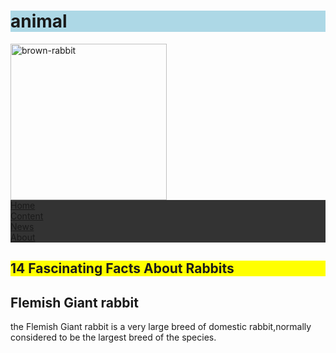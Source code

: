 <html>
<head>
<style>
ul {
 list-style-type: none;
 margin: 0;
 padding: 0;
 overflow: hidden;
 background-color: #333333;
}

li {
 float: left;
}

li a {
 display: block;
 color: white;
 text-align: center;
 padding: 16px;
 text-decoration: none;
}

li a:hover:not(.active) {
 background-color: #111;
}

.a {
 background-color: #4CAF50;
}

.rabbit {
 background-color: none;
 color: black;
 border: none;
 margin: 20px;
 padding: 20px:
}
</style>
</head>
<body>
<h1 style="background-color:lightblue">animal</h1>
<img src="https://th.bing.com/th/id/R1a79c2b452a0d5038c938534dfd1b2e4?rik=T5gb8cP8YjSH1g&riu=http%3a%2f%2fhdwallpapers.move.pk%2fwp-content%2fuploads%2f2015%2f03%2fbrown-rabbit.jpg&ehk=knJh4Y8rvLo0S86O0sWPoUbTG5uBYu%2bX0l0Biusqfuw%3d&risl=&pid=ImgRaw" alt="brown-rabbit" width="250" hieght="400">

<ul>
<li><a class="active" href="#home">Home</a></li>
<li><a class="active" href="#content">Content</a></li>
<li><a class="active" href="#news">News</a></li>
<li><a class="active" href="#about">About</a></li>
</ul>

<h2 style="background-color:yellow"><strong>14 Fascinating Facts About Rabbits</strong></h2>

<div class="rabbit">
<h2>Flemish Giant rabbit</h2>
<p>the Flemish Giant rabbit is a very large breed of domestic rabbit,normally considered to be the largest breed of the species.</p>
</div>

</body>
</html>
